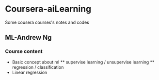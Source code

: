 # Coursera-aiLearning
Some cousera courses's notes and codes

## ML-Andrew Ng

### Course content
> 
* Basic concept about ml
** supervise learning / unsupervise learning
** regression / classification
* Linear regression
